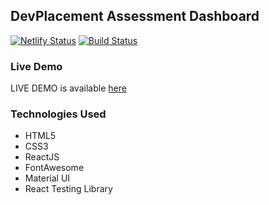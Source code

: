 ## DevPlacement Assessment Dashboard

[![Netlify Status](https://api.netlify.com/api/v1/badges/829362f1-1188-410f-b8e1-f698d6cc45a0/deploy-status)](https://app.netlify.com/sites/modest-spence-0f8bee/deploys)    [![Build Status](https://travis-ci.com/La-BeTe/DevPlacement-Assessment.svg?token=pkpR9MmpYEGxEjLepBND&branch=master)](https://travis-ci.com/La-BeTe/DevPlacement-Assessment)

### Live Demo
LIVE DEMO is available [here](https://modest-spence-0f8bee.netlify.app)

### Technologies Used
* HTML5
* CSS3
* ReactJS
* FontAwesome
* Material UI
* React Testing Library
